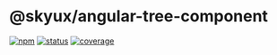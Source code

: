 # @skyux/angular-tree-component

[![npm](https://img.shields.io/npm/v/@skyux/angular-tree-component.svg)](https://www.npmjs.com/package/@skyux/angular-tree-component)
[![status](https://travis-ci.org/blackbaud/skyux-angular-tree-component.svg?branch=master)](https://travis-ci.org/blackbaud/skyux-angular-tree-component)
[![coverage](https://codecov.io/gh/blackbaud/skyux-angular-tree-component/branch/master/graphs/badge.svg?branch=master)](https://codecov.io/gh/blackbaud/skyux-angular-tree-component/branch/master)
